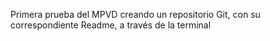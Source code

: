 Primera prueba del MPVD creando un repositorio Git, con su correspondiente Readme, a través de la terminal
